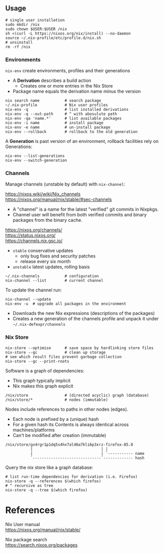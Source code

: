 ## Usage

```shell
# single user installation
sudo mkdir /nix
sudo chown $USER:$USER /nix
sh <(curl -L https://nixos.org/nix/install) --no-daemon
source ~/.nix-profile/etc/profile.d/nix.sh
# unsinstall
rm -rf /nix
```

### Environments

`nix-env` create environments, profiles and their generations

* A **Derivation** describes a build action
  - Creates one or more entries in the Nix Store
* Package name equals the derivation name minus the version

```shell
nix search name           # search package
~/.nix-profile            # Nix user profiles
nix-env -q                # list installed derivations
nix-env -q --out-path     # ^ with abosulute path
nix-env -qa 'name.*'      # list available packages
nix-env -i name           # install package
nix-env -e name           # un-install package
nix-env --rollback        # rollback to the old generation
```

A **Generation** is past version of an environment, rollback facilities rely on
Generations:

```shell
nix-env --list-generations
nix-env --switch-generation 
```

### Channels

Manage channels (unstable by default) with `nix-channel`:

<https://nixos.wiki/wiki/Nix_channels>  
<https://nixos.org/manual/nix/stable/#sec-channels>

* A "channel" is a name for the latest "verified" git commits in Nixpkgs.
* Channel user will benefit from both verified commits and binary packages from
  the binary cache.

<https://nixos.org/channels/>  
<https://status.nixos.org/>  
<https://channels.nix.gsc.io/>

* `stable` conservative updates
  - only bug fixes and security patches
  - release every six month
* `unstable` latest updates, rolling basis

```shell
~/.nix-channels           # configuration
nix-channel --list        # current channel
```

To update the channel run:

```shell
nix-channel --update
nix-env -u  # upgrade all packages in the environment
```

* Downloads the new Nix expressions (descriptions of the packages)
* Creates a new generation of the channels profile and unpack it under
  `~/.nix-defexpr/channels`


### Nix Store

```shell
nix-store --optimise      # save space by hardlinking store files
nix-store --gc            # clean up storage
# see which result files prevent garbage collection
nix-store --gc --print-roots
```

Software is a graph of dependencies:

* This graph typically implicit
* Nix makes this graph explicit

```shell
/nix/store                # (directed acyclic) graph (database)
/nix/store/*              # nodes (immutable)
```

Nodes include references to paths in other nodes (edges).

* Each node is prefixed by a (unique) hash
* For a given hash its Contents is always identical across machines/platforms
* Can't be modified after creation (immutable)

```shell
/nix/store/gv4rgr1p1dq5s4hx7ald6a7kli6p3xrz-firefox-85.0
           |                              | |
           |                              | `----------- name
           `------------------------------`------------- hash
```

Query the nix store like a graph database:

```shell
# list run-time dependencies for derivation (i.e. Firefox)
nix-store -q --references $(which firefox)
# ^ recursive as tree
nix-store -q --tree $(which firefox)
```

# References

Nix User manual  
<https://nixos.org/manual/nix/stable/>

Nix package search  
<https://search.nixos.org/packages>
